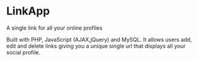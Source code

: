 # LinkApp
A single link for all your online profiles

Built with PHP, JavaScript (AJAX,jQuery) and MySQL. 
It allows users add, edit and delete links giving you a unique single url that displays all your social profile.
